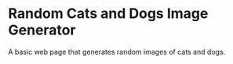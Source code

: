 # Random Cats and Dogs Image Generator

A basic web page that generates random images of cats and dogs.

